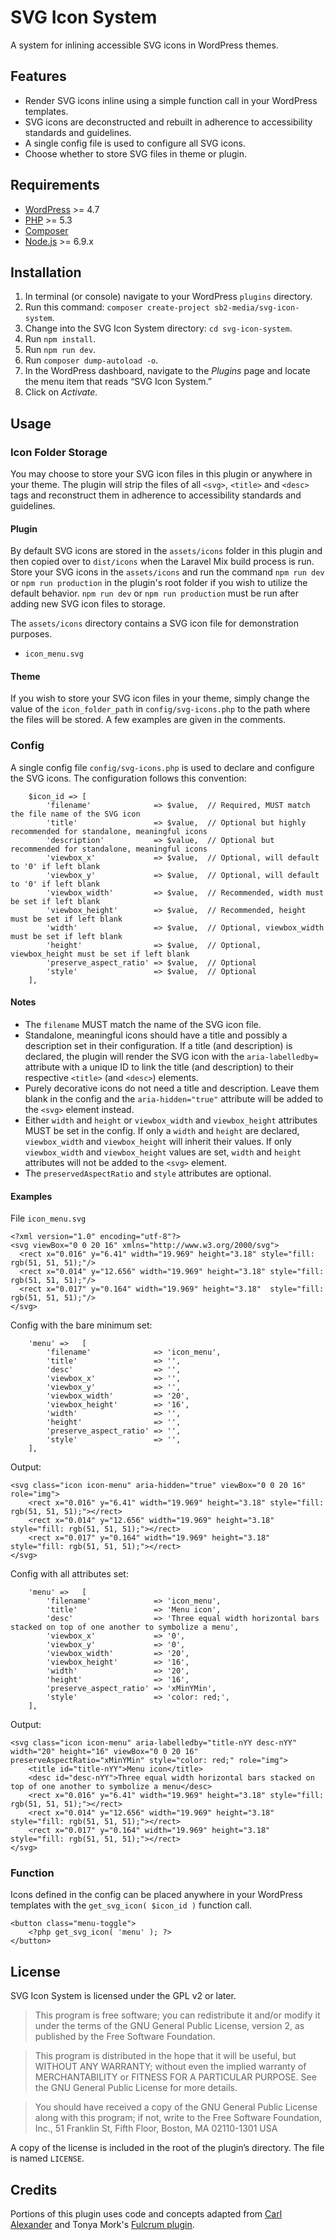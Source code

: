 # SVG Icon System

A system for inlining accessible SVG icons in WordPress themes.

## Features

* Render SVG icons inline using a simple function call in your WordPress templates.
* SVG icons are deconstructed and rebuilt in adherence to accessibility standards and guidelines.
* A single config file is used to configure all SVG icons.
* Choose whether to store SVG files in theme or plugin.

## Requirements

* [WordPress](https://wordpress.org/) >= 4.7
* [PHP](http://php.net/manual/en/install.php) >= 5.3
* [Composer](https://getcomposer.org/download/)
* [Node.js](http://nodejs.org/) >= 6.9.x

## Installation

1. In terminal (or console) navigate to your WordPress `plugins` directory.
2. Run this command: `composer create-project sb2-media/svg-icon-system`.
3. Change into the SVG Icon System directory: `cd svg-icon-system`.
4. Run `npm install`.
5. Run `npm run dev`.
6. Run `composer dump-autoload -o`.
7. In the WordPress dashboard, navigate to the *Plugins* page and locate the menu item that reads “SVG Icon System.”
8. Click on *Activate.*

## Usage

### Icon Folder Storage

You may choose to store your SVG icon files in this plugin or anywhere in your theme. The plugin will strip the files of all `<svg>`, `<title>` and `<desc>` tags and reconstruct them in adherence to accessibility standards and guidelines.

#### Plugin

By default SVG icons are stored in the `assets/icons` folder in this plugin and then copied over to `dist/icons` when the Laravel Mix build process is run. Store your SVG icons in the `assets/icons` and run the command `npm run dev` or `npm run production` in the plugin's root folder if you wish to utilize the default behavior. `npm run dev` or `npm run production` must be run after adding new SVG icon files to storage.

The `assets/icons` directory contains a SVG icon file for demonstration purposes.

* `icon_menu.svg`

#### Theme

If you wish to store your SVG icon files in your theme, simply change the value of the `icon_folder_path` in `config/svg-icons.php` to the path where the files will be stored. A few examples are given in the comments.

### Config

A single config file `config/svg-icons.php` is used to declare and configure the SVG icons. The configuration follows this convention:

```
    $icon_id => [
        'filename'              => $value,  // Required, MUST match the file name of the SVG icon
        'title'                 => $value,  // Optional but highly recommended for standalone, meaningful icons
        'description'           => $value,  // Optional but recommended for standalone, meaningful icons
        'viewbox_x'             => $value,  // Optional, will default to '0' if left blank
        'viewbox_y'             => $value,  // Optional, will default to '0' if left blank
        'viewbox_width'         => $value,  // Recommended, width must be set if left blank
        'viewbox_height'        => $value,  // Recommended, height must be set if left blank
        'width'                 => $value,  // Optional, viewbox_width must be set if left blank
        'height'                => $value,  // Optional, viewbox_height must be set if left blank
        'preserve_aspect_ratio' => $value,  // Optional
        'style'                 => $value,  // Optional
    ],
```

#### Notes

* The `filename` MUST match the name of the SVG icon file.
* Standalone, meaningful icons should have a title and possibly a description set in their configuration. If a title (and description) is declared, the plugin will render the SVG icon with the `aria-labelledby=` attribute with a unique ID to link the title (and description) to their respective `<title>` (and `<desc>`) elements.
* Purely decorative icons do not need a title and description. Leave them blank in the config and the `aria-hidden="true"` attribute will be added to the `<svg>` element instead.
* Either `width` and `height` or `viewbox_width` and `viewbox_height` attributes MUST be set in the config. If only a `width` and `height` are declared, `viewbox_width` and `viewbox_height` will inherit their values. If only `viewbox_width` and `viewbox_height` values are set, `width` and `height` attributes will not be added to the `<svg>` element.
* The `preservedAspectRatio` and `style` attributes are optional.

#### Examples

File `icon_menu.svg`
```
<?xml version="1.0" encoding="utf-8"?>
<svg viewBox="0 0 20 16" xmlns="http://www.w3.org/2000/svg">
  <rect x="0.016" y="6.41" width="19.969" height="3.18" style="fill: rgb(51, 51, 51);"/>
  <rect x="0.014" y="12.656" width="19.969" height="3.18" style="fill: rgb(51, 51, 51);"/>
  <rect x="0.017" y="0.164" width="19.969" height="3.18"  style="fill: rgb(51, 51, 51);"/>
</svg>
```

Config with the bare minimum set:
```
    'menu' =>   [
        'filename'              => 'icon_menu',
        'title'                 => '',
        'desc'                  => '',
        'viewbox_x'             => '',
        'viewbox_y'             => '',
        'viewbox_width'         => '20',
        'viewbox_height'        => '16',
        'width'                 => '',
        'height'                => '',
        'preserve_aspect_ratio' => '',
        'style'                 => '',
    ],
```

Output:
```
<svg class="icon icon-menu" aria-hidden="true" viewBox="0 0 20 16" role="img">        
    <rect x="0.016" y="6.41" width="19.969" height="3.18" style="fill: rgb(51, 51, 51);"></rect>
    <rect x="0.014" y="12.656" width="19.969" height="3.18" style="fill: rgb(51, 51, 51);"></rect>
    <rect x="0.017" y="0.164" width="19.969" height="3.18" style="fill: rgb(51, 51, 51);"></rect>
</svg>
```

Config with all attributes set:
```
    'menu' =>   [
        'filename'              => 'icon_menu',
        'title'                 => 'Menu icon',
        'desc'                  => 'Three equal width horizontal bars stacked on top of one another to symbolize a menu',
        'viewbox_x'             => '0',
        'viewbox_y'             => '0',
        'viewbox_width'         => '20',
        'viewbox_height'        => '16',
        'width'                 => '20',
        'height'                => '16',
        'preserve_aspect_ratio' => 'xMinYMin',
        'style'                 => 'color: red;',
    ],
```

Output:
```
<svg class="icon icon-menu" aria-labelledby="title-nYY desc-nYY" width="20" height="16" viewBox="0 0 20 16" preserveAspectRatio="xMinYMin" style="color: red;" role="img">
    <title id="title-nYY">Menu icon</title>
    <desc id="desc-nYY">Three equal width horizontal bars stacked on top of one another to symbolize a menu</desc>    
    <rect x="0.016" y="6.41" width="19.969" height="3.18" style="fill: rgb(51, 51, 51);"></rect>
    <rect x="0.014" y="12.656" width="19.969" height="3.18" style="fill: rgb(51, 51, 51);"></rect>
    <rect x="0.017" y="0.164" width="19.969" height="3.18" style="fill: rgb(51, 51, 51);"></rect>
</svg>
```

### Function

Icons defined in the config can be placed anywhere in your WordPress templates with the `get_svg_icon( $icon_id )` function call.

```
<button class="menu-toggle">
    <?php get_svg_icon( 'menu' ); ?>
</button>
```

## License

SVG Icon System is licensed under the GPL v2 or later.

> This program is free software; you can redistribute it and/or modify it under the terms of the GNU General Public License, version 2, as published by the Free Software Foundation.

> This program is distributed in the hope that it will be useful, but WITHOUT ANY WARRANTY; without even the implied warranty of MERCHANTABILITY or FITNESS FOR A PARTICULAR PURPOSE. See the GNU General Public License for more details.

> You should have received a copy of the GNU General Public License along with this program; if not, write to the Free Software Foundation, Inc., 51 Franklin St, Fifth Floor, Boston, MA 02110-1301 USA

A copy of the license is included in the root of the plugin’s directory. The file is named `LICENSE`.

## Credits

Portions of this plugin uses code and concepts adapted from [Carl Alexander](https://carlalexander.ca/) and Tonya Mork's [Fulcrum plugin](https://github.com/hellofromtonya/Fulcrum).
